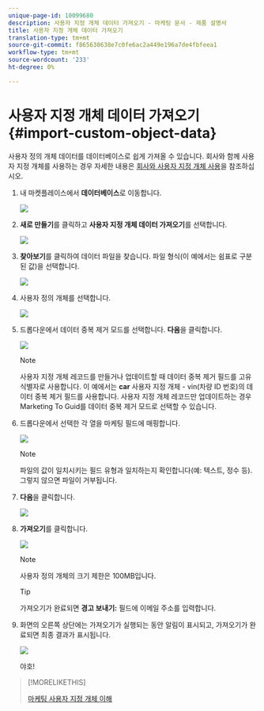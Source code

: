 ```yaml
---
unique-page-id: 10099680
description: 사용자 지정 개체 데이터 가져오기 - 마케팅 문서 - 제품 설명서
title: 사용자 지정 개체 데이터 가져오기
translation-type: tm+mt
source-git-commit: f865630638e7c0fe6ac2a449e196a7de4fbfeea1
workflow-type: tm+mt
source-wordcount: '233'
ht-degree: 0%

---
```



# 사용자 지정 개체 데이터 가져오기 {#import-custom-object-data}

사용자 정의 개체 데이터를 데이터베이스로 쉽게 가져올 수 있습니다. 회사와 함께 사용자 지정 개체를 사용하는 경우 자세한 내용은 [회사와 사용자 지정 개체 사용](/help/marketo/product-docs/administration/marketo-custom-objects/understanding-marketo-custom-objects.md#using-custom-objects-with-companies)을 참조하십시오.

1. 내 마켓플레이스에서 **데이터베이스**&#x200B;로 이동합니다.

   ![](assets/db-1.png)

1. **새로 만들기**&#x200B;를 클릭하고 **사용자 지정 개체 데이터 가져오기**&#x200B;를 선택합니다.

   ![](assets/image2016-4-7-10-6-54.png)

1. **찾아보기**&#x200B;를 클릭하여 데이터 파일을 찾습니다. 파일 형식(이 예에서는 쉼표로 구분된 값)을 선택합니다.

   ![](assets/image2016-4-13-14-3a21-3a53.png)

1. 사용자 정의 개체를 선택합니다.

   ![](assets/image2016-4-13-14-3a24-3a54.png)

1. 드롭다운에서 데이터 중복 제거 모드를 선택합니다. **다음**&#x200B;을 클릭합니다.

   ![](assets/image2016-4-13-14-3a28-3a7.png)

   >[!NOTE]
   >
   >사용자 지정 개체 레코드를 만들거나 업데이트할 때 데이터 중복 제거 필드를 고유 식별자로 사용합니다. 이 예에서는 **car** 사용자 지정 개체 - vin(차량 ID 번호)의 데이터 중복 제거 필드를 사용합니다. 사용자 지정 개체 레코드만 업데이트하는 경우 Marketing To Guid를 데이터 중복 제거 모드로 선택할 수 있습니다.

1. 드롭다운에서 선택한 각 열을 마케팅 필드에 매핑합니다.

   ![](assets/image2016-4-13-14-3a36-3a57.png)

   >[!NOTE]
   >
   >파일의 값이 일치시키는 필드 유형과 일치하는지 확인합니다(예: 텍스트, 정수 등). 그렇지 않으면 파일이 거부됩니다.

1. **다음**&#x200B;을 클릭합니다.

   ![](assets/image2016-4-13-14-3a38-3a41.png)

1. **가져오기**&#x200B;를 클릭합니다.

   ![](assets/image2016-4-7-13-3a15-3a9.png)

   >[!NOTE]
   >
   >사용자 정의 개체의 크기 제한은 100MB입니다.

   >[!TIP]
   >
   >가져오기가 완료되면 **경고 보내기:** 필드에 이메일 주소를 입력합니다.

1. 화면의 오른쪽 상단에는 가져오기가 실행되는 동안 알림이 표시되고, 가져오기가 완료되면 최종 결과가 표시됩니다.

   ![](assets/image2016-4-13-14-3a41-3a1.png)

   야호!

>[!MORELIKETHIS]
>
>[마케팅 사용자 지정 개체 이해](/help/marketo/product-docs/administration/marketo-custom-objects/understanding-marketo-custom-objects.md)
